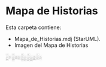 # Mapa de Historias
Esta carpeta contiene:
* Mapa_de_Historias.mdj (StarUML).
* Imagen del Mapa de Historias

<img src="/Documentos/Mapa de Historias/Mapa_de_Historias.png" width="100">